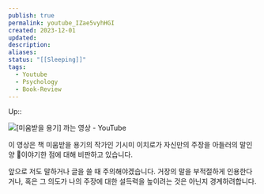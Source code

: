 ```yaml
---
publish: true
permalink: youtube_IZae5vyhHGI
created: 2023-12-01
updated: 
description: 
aliases: 
status: "[[Sleeping]]"
tags:
  - Youtube
  - Psychology
  - Book-Review
---
```

Up:: 

![[미움받을 용기] 까는 영상 - YouTube](https://www.youtube.com/watch?v=IZae5vyhHGI)

이 영상은 책 미움받을 용기의 작가인 기시미 이치로가 자신만의 주장을 아들러의 말인 양 이야기한 점에 대해 비판하고 있습니다.

앞으로 저도 말하거나 글을 쓸 때 주의해야겠습니다. 거장의 말을 부적절하게 인용한다거나, 혹은 그 의도가 나의 주장에 대한 설득력을 높이려는 것은 아닌지 경계하려합니다.